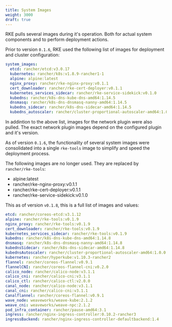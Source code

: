 ```yaml
---
title: System Images
weight: 3000
draft: true
---
```

RKE pulls several images during it's operation. Both for actual system components and to perform deployment actions.

Prior to version `0.1.6`, RKE used the following list of images for deployment and cluster configuration:
```yaml
system_images:
  etcd: rancher/etcd:v3.0.17
  kubernetes: rancher/k8s:v1.8.9-rancher1-1
  alpine: alpine:latest
  nginx_proxy: rancher/rke-nginx-proxy:v0.1.1
  cert_downloader: rancher/rke-cert-deployer:v0.1.1
  kubernetes_services_sidecar: rancher/rke-service-sidekick:v0.1.0
  kubedns: rancher/k8s-dns-kube-dns-amd64:1.14.5
  dnsmasq: rancher/k8s-dns-dnsmasq-nanny-amd64:1.14.5
  kubedns_sidecar: rancher/k8s-dns-sidecar-amd64:1.14.5
  kubedns_autoscaler: rancher/cluster-proportional-autoscaler-amd64:1.0.0
```
In addintion to the above list, images for the network plugin were also pulled. The exact network plugin images depend on the configured plugin and it's version.



As of version `0.1.6`, the functionality of several system images were consolidated into a single `rke-tools` image to simplify and speed the deployment process.

The following images are no longer used. They are replaced by `rancher/rke-tools`:
- alpine:latest
- rancher/rke-nginx-proxy:v0.1.1
- rancher/rke-cert-deployer:v0.1.1
- rancher/rke-service-sidekick:v0.1.0

This as of version `v0.1.8`, this is a full list of images and values:
```yaml
etcd: rancher/coreos-etcd:v3.1.12
alpine: rancher/rke-tools:v0.1.9
nginx_proxy: rancher/rke-tools:v0.1.9
cert_downloader: rancher/rke-tools:v0.1.9
kubernetes_services_sidecar: rancher/rke-tools:v0.1.9
kubedns: rancher/k8s-dns-kube-dns-amd64:1.14.8
dnsmasq: rancher/k8s-dns-dnsmasq-nanny-amd64:1.14.8
kubednsSidecar: rancher/k8s-dns-sidecar-amd64:1.14.8
kubednsAutoscaler: rancher/cluster-proportional-autoscaler-amd64:1.0.0
kubernetes: rancher/hyperkube:v1.10.3-rancher2
flannel: rancher/coreos-flannel:v0.9.1
flannelCNI: rancher/coreos-flannel-cni:v0.2.0
calico_node: rancher/calico-node:v3.1.1
calico_cni: rancher/calico-cni:v3.1.1
calico_ctl: rancher/calico-ctl:v2.0.0
canal_node: rancher/calico-node:v3.1.1
canal_cni: rancher/calico-cni:v3.1.1
Canalflannel: rancher/coreos-flannel:v0.9.1
wave_node: weaveworks/weave-kube:2.1.2
weave_cni: weaveworks/weave-npc:2.1.2
pod_infra_container: rancher/pause-amd64:3.1
ingress: rancher/nginx-ingress-controller:0.10.2-rancher3
ingressBackend: rancher/nginx-ingress-controller-defaultbackend:1.4
```
